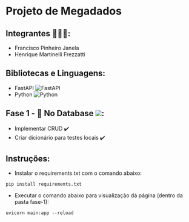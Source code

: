 # Projeto de Megadados

## Integrantes :people_holding_hands::

- Francisco Pinheiro Janela
- Henrique Martinelli Frezzatti

## Bibliotecas e Linguagens:

- FastAPI ![FastAPI](https://img.shields.io/badge/-FastAPI-333333?style=flat&logo=fastapi&logoColor=white&labelColor=purple)
- Python ![Python](https://img.shields.io/badge/-Python-333333?style=flat&logo=python&logoColor=white&labelColor=purple)


## Fase 1 - :stop_sign: No Database <img src="https://img.shields.io/static/v1?label=Fase1&message=Finalizado&color=success&style=flat-square&logo=ghost"/>:

- Implementar CRUD :heavy_check_mark:
- Criar dicionário para testes locais :heavy_check_mark:

## Instruções:

- Instalar o requirements.txt com o comando abaixo:

```
pip install requirements.txt
```

- Executar o comando abaixo para visualização dá página (dentro da pasta fase-1):
```
uvicorn main:app --reload
```
